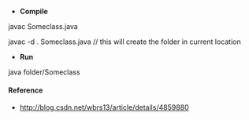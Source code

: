   * __Compile__
  
javac Someclass.java

javac -d . Someclass.java // this will create the folder in current location

  * __Run__
  
java folder/Someclass


#### Reference
  * http://blog.csdn.net/wbrs13/article/details/4859880
